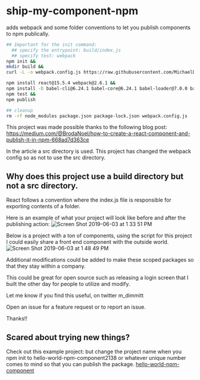 # ship-my-component-npm
adds webpack and some folder conventions to let you publish components to npm publically.

```bash
## Important for the init command: 
  ## specify the entrypoint: build/index.js  
  ## specify test: webpack 
npm init &&
mkdir build &&
curl -L -o webpack.config.js https://raw.githubusercontent.com/MichaelDimmitt/ship-my-component-npm/master/webpack.config.js &&

npm install react@15.5.4 webpack@2.6.1 && 
npm install -D babel-cli@6.24.1 babel-core@6.24.1 babel-loader@7.0.0 babel-plugin-transform-object-rest-spread@6.23.0 babel-plugin-transform-react-jsx@6.24.1 babel-preset-env@1.5.1 &&
npm test &&
npm publish

## cleanup
rm -rf node_modules package.json package-lock.json webpack.config.js 
```
This project was made possible thanks to the following blog post:
https://medium.com/@BrodaNoel/how-to-create-a-react-component-and-publish-it-in-npm-668ad7d363ce

In the article a src directory is used. This project has changed the webpack config so as not to use the src directory.

## Why does this project use a build directory but not a src directory.
React follows a convention where the index.js file is responsible for exporting contents of a folder. 

Here is an example of what your project will look like before and after the publishing action:
![Screen Shot 2019-06-03 at 1 33 51 PM](https://user-images.githubusercontent.com/11463275/58821998-6b516b80-8604-11e9-891e-6c7507580c01.png)


Below is a project with a ton of components, using the script for this project I could easily share a front end component with the outside world.
![Screen Shot 2019-06-03 at 1 48 49 PM](https://user-images.githubusercontent.com/11463275/58822844-67264d80-8606-11e9-88d4-5e695b45d246.png)

Additional modifications could be added to make these scoped packages so that they stay within a company.

This could be great for open source such as releasing a login screen that I built the other day for people to utilize and modify.

Let me know if you find this useful, on twitter m_dimmitt

Open an issue for a feature request or to report an issue.

Thanks!!

## Scared about trying new things?
Check out this example project: but change the project name when you npm init to hello-world-npm-component2138 or whatever unique number comes to mind so that you can publish the package.  [hello-world-npm-component](https://github.com/MichaelDimmitt/hello-world-npm-component)
